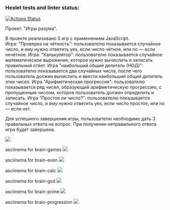 ### Hexlet tests and linter status:
[![Actions Status](https://github.com/Meetyouafter/frontend-project-lvl1/workflows/hexlet-check/badge.svg)](https://github.com/Meetyouafter/frontend-project-lvl1/actions)

Проект: "Игры  разума".

В проекте реализовано 5 игр с применением JavaScript.  
Игра: "Проверка на чётность": пользователю показывается случайное число, и ему нужно ответить yes, если число чётное, или no — если нечётное.
Игра: "Калькулятор": пользователю показывается случайное математическое выражение, которое нужно вычислить и записать правильный ответ.
Игра "наибольший общий делитель (НОД)": пользователю показывается два случайных числа, после чего пользователь должен вычислить и ввести наибольший общий делитель этих чисел.
Игра "Арифметическая прогрессия": пользователю показывается ряд чисел, образующий арифметическую прогрессию, с пропущенным числом, которое пользователь должен определить и записать.
Игра "Простое ли число?": пользователю показывается случайное число, и ему нужно ответить yes, если число простое, или no — если нет.

Для успешного завершения игры, пользователю необходимо дать 3 правильных ответа на вопрос. При получении неправильного ответа игра будет завершена.


<a href="https://codeclimate.com/github/Meetyouafter/frontend-project-lvl1/maintainability"><img src="https://api.codeclimate.com/v1/badges/6ec66220f3b2c01bb4da/maintainability" /></a>

asciinema for brain-games
<a href="https://asciinema.org/a/dFWCiV8mGWPnBXxLuTAB8rVth" target="_blank"><img src="https://asciinema.org/a/dFWCiV8mGWPnBXxLuTAB8rVth.svg" /></a>

asciinema for brain-even
<a href="https://asciinema.org/a/Gjddi2jo9EUg68IyWamKitilp" target="_blank"><img src="https://asciinema.org/a/Gjddi2jo9EUg68IyWamKitilp.svg" /></a>

asciinema for brain-calc
<a href="https://asciinema.org/a/HE6pMAlfIY9zcdqQSkeB7FK9w" target="_blank"><img src="https://asciinema.org/a/HE6pMAlfIY9zcdqQSkeB7FK9w.svg" /></a>

asciinema for brain-gsd
<a href="https://asciinema.org/a/XzpzEEOoJSbM04Z5acki97zGq" target="_blank"><img src="https://asciinema.org/a/XzpzEEOoJSbM04Z5acki97zGq.svg" /></a>

asciinema for brain-prime
<a href="https://asciinema.org/a/iYwzkVPtMH5MDop10VyKl5fMa" target="_blank"><img src="https://asciinema.org/a/iYwzkVPtMH5MDop10VyKl5fMa.svg" /></a>

asciinema for brain-progression
<a href="https://asciinema.org/a/Ov4idesHSLBhtFAK7TFWcrLUK" target="_blank"><img src="https://asciinema.org/a/Ov4idesHSLBhtFAK7TFWcrLUK.svg" /></a>